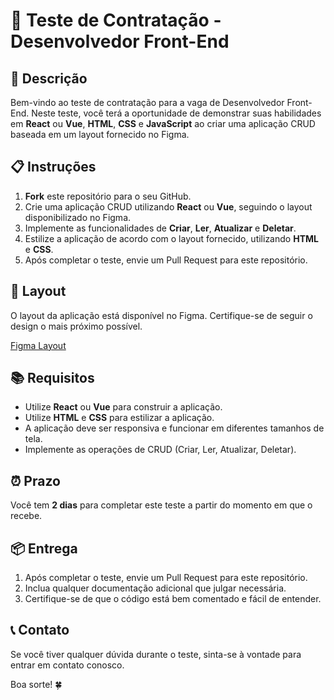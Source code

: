 # 📝 Teste de Contratação - Desenvolvedor Front-End

## 📄 Descrição

Bem-vindo ao teste de contratação para a vaga de Desenvolvedor Front-End. Neste teste, você terá a oportunidade de demonstrar suas habilidades em **React** ou **Vue**, **HTML**, **CSS** e **JavaScript** ao criar uma aplicação CRUD baseada em um layout fornecido no Figma.

## 📋 Instruções

1. **Fork** este repositório para o seu GitHub.
2. Crie uma aplicação CRUD utilizando **React** ou **Vue**, seguindo o layout disponibilizado no Figma.
3. Implemente as funcionalidades de **Criar**, **Ler**, **Atualizar** e **Deletar**.
4. Estilize a aplicação de acordo com o layout fornecido, utilizando **HTML** e **CSS**.
5. Após completar o teste, envie um Pull Request para este repositório.

## 🎨 Layout

O layout da aplicação está disponível no Figma. Certifique-se de seguir o design o mais próximo possível.

[Figma Layout](#)

## 📚 Requisitos

- Utilize **React** ou **Vue** para construir a aplicação.
- Utilize **HTML** e **CSS** para estilizar a aplicação.
- A aplicação deve ser responsiva e funcionar em diferentes tamanhos de tela.
- Implemente as operações de CRUD (Criar, Ler, Atualizar, Deletar).

## ⏰ Prazo

Você tem **2 dias** para completar este teste a partir do momento em que o recebe. 

## 📦 Entrega

1. Após completar o teste, envie um Pull Request para este repositório.
2. Inclua qualquer documentação adicional que julgar necessária.
3. Certifique-se de que o código está bem comentado e fácil de entender.

## 📞 Contato

Se você tiver qualquer dúvida durante o teste, sinta-se à vontade para entrar em contato conosco.

Boa sorte! 🍀

